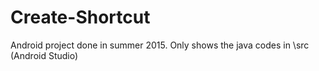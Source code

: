 # Create-Shortcut
Android project done in summer 2015. Only shows the java codes in \src (Android Studio)
